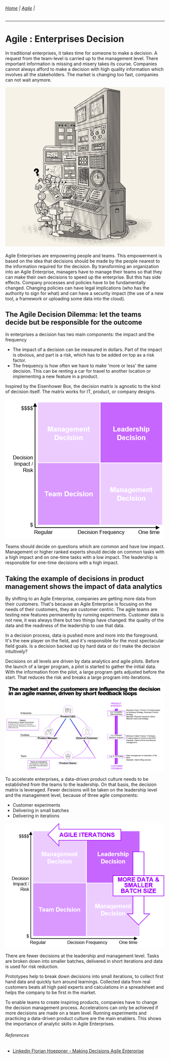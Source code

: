 ###### [Home](https://github.com/RyKaj/Documentation/blob/master/README.md) | [Agile](https://github.com/RyKaj/Documentation/tree/master/Agile/README.md) |
------------

Agile : Enterprises Decision 
============================


In traditional enterprises, it takes time for someone to make a decision. A request from the team-level is carried up to the management level. There important information is missing and misery takes its course. Companies cannot always afford to make a decision with high quality information which involves all the stakeholders. The market is changing too fast, companies can not wait anymore.

<img src="./attachments/463530567.jpg" alt="" />

Agile Enterprises are empowering people and teams. This empowerment is based on the idea that decisions should be made by the people nearest to the information required for the decision. By transforming an organization into an Agile Enterprise, managers have to manage their teams so that they can make their own decisions to speed up the enterprise. But this has side effects. Company processes and policies have to be fundamentally changed. Changing policies can have legal implications (who has the authority to sign for what) and can have a security impact (the use of a new tool, a framework or uploading some data into the cloud).

The Agile Decision Dilemma: let the teams decide but be responsible for the outcome
-------------------------------------------------------------------------------------

In enterprises a decision has two main components: the impact and the
frequency

-   The impact of a decision can be measured in dollars. Part of the impact is obvious, and part is a risk, which has to be added on top     as a risk factor. 
-   The frequency is how often we have to make 'more or less' the same decision. This can be renting a car for travel to another location     or implementing a new feature in a product.

Inspired by the Eisenhower Box, the decision matrix is agnostic to the kind of decision itself. The matrix works for IT, product, or company designs.

<img src="./attachments/463530564.png" alt="" />

Teams should decide on questions which are common and have low impact. Management or higher ranked experts should decide on common tasks with a high impact and on one-time tasks with a low impact. The leadership is responsible for one-time decisions with a high impact.

Taking the example of decisions in product management shows the impact of data analytics
----------------------------------------------------------------------------------------

By shifting to an Agile Enterprise, companies are getting more data from their customers. That's because an Agile Enterprise is focusing on the needs of their customers, they are customer centric. The agile teams are testing new features permanently by running experiments. Customer data is not new, it was always there but two things have changed: the quality of the data and the readiness of the leadership to use that data. 

In a decision process, data is pushed more and more into the foreground. It's the new player on the field, and it's responsible for the most spectacular field goals. Is a decision backed up by hard data or do I make the decision intuitively?

Decisions on all levels are driven by data analytics and agile pilots. Before the launch of a larger program, a pilot is started to gather the initial data. With the information from the pilot, a large program gets adjusted before the start. That reduces the risk and breaks a large program into iterations.

<img src="./attachments/463530565.png" alt="" />

To accelerate enterprises, a data-driven product culture needs to be established from the teams to the leadership. On that basis, the decision matrix is leveraged. Fewer decisions will be taken on the leadership level and the management level, because of three agile components:

-   Customer experiments
-   Delivering in small batches
-   Delivering in iterations

<img src="./attachments/463530566.png" alt="" />

There are fewer decisions at the leadership and management level. Tasks are broken down into smaller batches, delivered in short iterations and data is used for risk reduction.

Prototypes help to break down decisions into small iterations, to collect first hand data and quickly turn around learnings. Collected data from real customers beats all high paid experts and calculations in a spreadsheet and helps the company to be first in the market.

To enable teams to create inspiring products, companies have to change the decision management process. Accelerations can only be achieved if more decisions are made on a team level. Running experiments and practicing a data-driven product culture are the main enablers. This shows the importance of analytic skills in Agile Enterprises. 

###### References

-   [Linkedin Florian Hoeppner - Making Decisions Agile Enterprise](https://www.linkedin.com/pulse/making-decisions-agile-enterprise-florian-hoeppner/)



